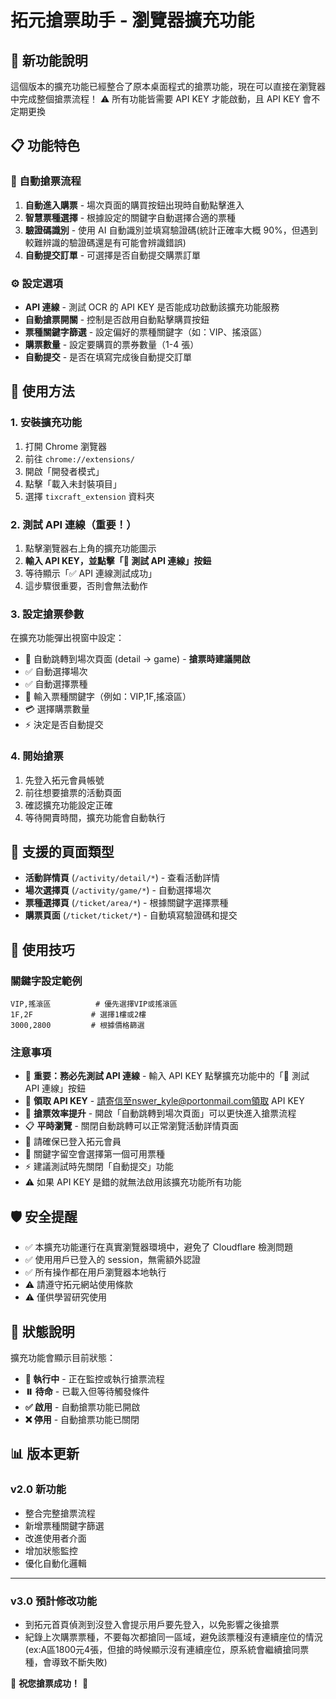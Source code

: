 # 拓元搶票助手 - 瀏覽器擴充功能

## 🚀 新功能說明

這個版本的擴充功能已經整合了原本桌面程式的搶票功能，現在可以直接在瀏覽器中完成整個搶票流程！
⚠️ 所有功能皆需要 API KEY 才能啟動，且 API KEY 會不定期更換

## 📋 功能特色

### 🎯 自動搶票流程

1. **自動進入購票** - 場次頁面的購買按鈕出現時自動點擊進入
2. **智慧票種選擇** - 根據設定的關鍵字自動選擇合適的票種
3. **驗證碼識別** - 使用 AI 自動識別並填寫驗證碼(統計正確率大概 90%，但遇到較難辨識的驗證碼還是有可能會辨識錯誤)
4. **自動提交訂單** - 可選擇是否自動提交購票訂單

### ⚙️ 設定選項

- **API 連線** - 測試 OCR 的 API KEY 是否能成功啟動該擴充功能服務
- **自動搶票開關** - 控制是否啟用自動點擊購買按鈕
- **票種關鍵字篩選** - 設定偏好的票種關鍵字（如：VIP、搖滾區）
- **購票數量** - 設定要購買的票券數量（1-4 張）
- **自動提交** - 是否在填寫完成後自動提交訂單

## 🔧 使用方法

### 1. 安裝擴充功能

1. 打開 Chrome 瀏覽器
2. 前往 `chrome://extensions/`
3. 開啟「開發者模式」
4. 點擊「載入未封裝項目」
5. 選擇 `tixcraft_extension` 資料夾

### 2. 測試 API 連線（重要！）

1. 點擊瀏覽器右上角的擴充功能圖示
2. **輸入 API KEY，並點擊「🔌 測試 API 連線」按鈕**
3. 等待顯示「✅ API 連線測試成功」
4. 這步驟很重要，否則會無法動作

### 3. 設定搶票參數

在擴充功能彈出視窗中設定：

- 🔄 自動跳轉到場次頁面 (detail → game) - **搶票時建議開啟**
- ✅ 自動選擇場次
- ✅ 自動選擇票種
- 🎫 輸入票種關鍵字（例如：VIP,1F,搖滾區）
- 💳 選擇購票數量
- ⚡ 決定是否自動提交

### 4. 開始搶票

1. 先登入拓元會員帳號
2. 前往想要搶票的活動頁面
3. 確認擴充功能設定正確
4. 等待開賣時間，擴充功能會自動執行

## 📍 支援的頁面類型

- **活動詳情頁** (`/activity/detail/*`) - 查看活動詳情
- **場次選擇頁** (`/activity/game/*`) - 自動選擇場次
- **票種選擇頁** (`/ticket/area/*`) - 根據關鍵字選擇票種
- **購票頁面** (`/ticket/ticket/*`) - 自動填寫驗證碼和提交

## 🎯 使用技巧

### 關鍵字設定範例

```
VIP,搖滾區          # 優先選擇VIP或搖滾區
1F,2F             # 選擇1樓或2樓
3000,2800         # 根據價格篩選
```

### 注意事項

- 🔌 **重要：務必先測試 API 連線** - 輸入 API KEY 點擊擴充功能中的「🔌 測試 API 連線」按鈕
- 📧 **領取 API KEY** - 請寄信至nswer_kyle@portonmail.com領取 API KEY
- 🔄 **搶票效率提升** - 開啟「自動跳轉到場次頁面」可以更快進入搶票流程
- 📋 **平時瀏覽** - 關閉自動跳轉可以正常瀏覽活動詳情頁面
- 📱 請確保已登入拓元會員
- 🎫 關鍵字留空會選擇第一個可用票種
- ⚡ 建議測試時先關閉「自動提交」功能
- ⚠️ 如果 API KEY 是錯的就無法啟用該擴充功能所有功能

## 🛡️ 安全提醒

- ✅ 本擴充功能運行在真實瀏覽器環境中，避免了 Cloudflare 檢測問題
- ✅ 使用用戶已登入的 session，無需額外認證
- ✅ 所有操作都在用戶瀏覽器本地執行
- ⚠️ 請遵守拓元網站使用條款
- ⚠️ 僅供學習研究使用

## 🔄 狀態說明

擴充功能會顯示目前狀態：

- **🔄 執行中** - 正在監控或執行搶票流程
- **⏸️ 待命** - 已載入但等待觸發條件
- **✅ 啟用** - 自動搶票功能已開啟
- **❌ 停用** - 自動搶票功能已關閉

## 📊 版本更新

### v2.0 新功能

- 整合完整搶票流程
- 新增票種關鍵字篩選
- 改進使用者介面
- 增加狀態監控
- 優化自動化邏輯

---

### v3.0 預計修改功能

- 到拓元首頁偵測到沒登入會提示用戶要先登入，以免影響之後搶票
- 紀錄上次購票票種，不要每次都搶同一區域，避免該票種沒有連續座位的情況(ex:A區1800元4張，但搶的時候顯示沒有連續座位，原系統會繼續搶同票種，會導致不斷失敗)


🎫 **祝您搶票成功！** 🎫
